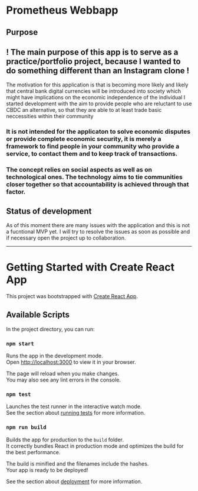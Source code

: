 # Prometheus Webbapp

## Purpose

## ! The main purpose of this app is to serve as a practice/portfolio project, because I wanted to do something different than an Instagram clone !

The motivation for this application is that is becoming more likely and likely that central bank digital currencies will be introduced into society which might have implications on the economic independence of the individual
I started development with the aim to provide people who are reluctant to use CBDC an alternative, so that they are able to at least trade basic neccessities within their community

### It is not intended for the applicaton to solve economic disputes or provide complete economic security, it is merely a framework to find people in your community who provide a service, to contact them and to keep track of transactions.
### The concept relies on social aspects as well as on technological ones. The technology aims to tie communities closer together so that accountability is achieved through that factor. 

## Status of development

As of this moment there are many issues with the application and this is not a fucntional MVP yet.
I will try to resolve the issues as soon as possible and if necessary open the project up to collaboration.

---------------------------------------------------------

# Getting Started with Create React App

This project was bootstrapped with [Create React App](https://github.com/facebook/create-react-app).

## Available Scripts

In the project directory, you can run:

### `npm start`

Runs the app in the development mode.\
Open [http://localhost:3000](http://localhost:3000) to view it in your browser.

The page will reload when you make changes.\
You may also see any lint errors in the console.

### `npm test`

Launches the test runner in the interactive watch mode.\
See the section about [running tests](https://facebook.github.io/create-react-app/docs/running-tests) for more information.

### `npm run build`

Builds the app for production to the `build` folder.\
It correctly bundles React in production mode and optimizes the build for the best performance.

The build is minified and the filenames include the hashes.\
Your app is ready to be deployed!

See the section about [deployment](https://facebook.github.io/create-react-app/docs/deployment) for more information.



